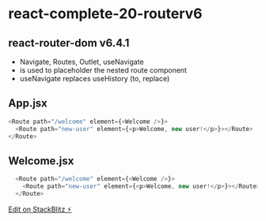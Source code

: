 # react-complete-20-routerv6

## react-router-dom v6.4.1

- Navigate, Routes, Outlet, useNavigate
- <Outlet /> is used to placeholder the nested route component
- useNavigate replaces useHistory (to, replace)

## App.jsx

```js
<Route path="/welcome" element={<Welcome />}>
  <Route path="new-user" element={<p>Welcome, new user!</p>}></Route>
</Route>
```

## Welcome.jsx

```js
  <Route path="/welcome" element={<Welcome />}>
    <Route path="new-user" element={<p>Welcome, new user!</p>}></Route>
  </Route>
```

[Edit on StackBlitz ⚡️](https://stackblitz.com/edit/vitejs-vite-qfreld)
